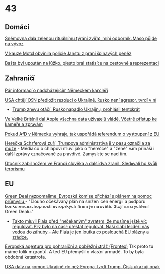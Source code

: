 # 43

## Domácí

[Sněmovna dala zelenou rituálnímu týrání zvířat, míní odborník. Maso půjde na vývoz](https://www.novinky.cz/clanek/domaci-snemovna-dala-zelenou-ritualnimu-tyrani-zvirat-mini-odbornik-maso-pujde-na-vyvoz-40510199)

[V kauze Motol obvinila policie Janstu z praní špinavých peněz](https://www.novinky.cz/clanek/krimi-v-kauze-motol-obvinila-policie-janstu-z-prani-spinavych-penez-40510340)

[Bašta byl upoután na lůžko, přesto bral statisíce na cestovné a reprezentaci](https://www.idnes.cz/zpravy/domaci/jaroslav-basta-poslanec-spd-penize-nahrady-neschopnost-nemoc.A250223_202300_domaci_stud?zdroj=otvirak)

## Zahraničí

[Pár informací o nadcházejícím Německém kancléři](https://x.com/spanelx/status/1893968334212735299)

[USA chtějí OSN předložit rezoluci o Ukrajině. Rusko není agresor, tvrdí v ní](https://www.idnes.cz/zpravy/zahranicni/usa-osn-rusko-ukrajina-valka-rezoluce.A250222_072245_zahranicni_tty) 
 * [Trump znovu otáčí. Rusko napadlo Ukrajinu, prohlásil tentokrát](https://tn.nova.cz/zpravodajstvi/clanek/599214-trump-znovu-otaci-rusko-napadlo-ukrajinu-prohlasil-tentokrat)

[Ve Velké Británii dal Apple všechna data uživatelů vládě. Včetně přístup ke kameře a zprávám](https://x.com/Inevitablewest/status/1892959668458156298)

[Pokud AfD v Německu vyhraje, tak uspořádá referendum o vystoupení z EU](https://x.com/UpdateNews724/status/1892949252923326970)

[Herečka Schaferová zuří, Trumpova administrativa ji v pasu označila za muže](https://www.idnes.cz/zpravy/revue/spolecnost/hunter-schaferova-gender-trump-transsexual-pohlavi.A250221_194514_lidicky_nh) - Média co o chlapovi mluví jako o "herečce" a "ženě" vám přináší i další zprávy označované za pravdivé. Zamyslete se nad tím.

[Útočník zabil nožem ve Francii člověka a další dva zranil. Sledovali ho kvůli terorismu](https://www.novinky.cz/clanek/zahranicni-evropa-utok-nozem-ve-francii-40510206)

## EU

[Green Deal nezpomalíme. Evropská komise přichází s plánem na pomoc průmyslu ](https://www.seznamzpravy.cz/clanek/ekonomika-green-deal-nezpomalime-evropska-komise-prichazi-s-planem-na-pomoc-prumyslu-270413) - "Dlouho očekávaný plán na snížení cen energií a podporu konkurenceschopnosti evropských firem je na světě. Stojí na urychlení Green Dealu."
  *  [Takto mluvil Fiala před "nečekaným" zvratem, že musíme ještě víc regulovat. Prý bylo na čase přestat regulovat. Naši slabí leadeři nás vedou do záhuby - Ale Fiala je jen loutka co poslouchá EU blázny a zrádce.](https://x.com/P_Fiala/status/1892483858093797549)

[Evropská agentura pro pohraniční a pobřežní stráž (Frontex)](https://european-union.europa.eu/institutions-law-budget/institutions-and-bodies/search-all-eu-institutions-and-bodies/frontex_cs) Tak proto tu máme tolik migrantů. A teď EU přemýšlí o vlastní armádě. To by byla obdobná katastrofa.

[USA daly na pomoc Ukrajině víc než Evropa, tvrdí Trump. Čísla ukazují opak](https://www.novinky.cz/clanek/valka-na-ukrajine-usa-daly-na-pomoc-ukrajine-vic-nez-evropa-tvrdi-trump-cisla-ukazuji-opak-40509846)
